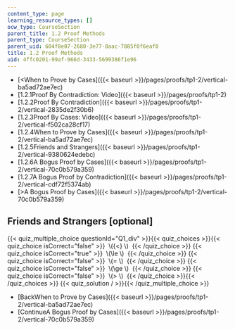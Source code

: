 ```yaml
---
content_type: page
learning_resource_types: []
ocw_type: CourseSection
parent_title: 1.2 Proof Methods
parent_type: CourseSection
parent_uid: 604f8e07-2680-3e77-8aac-7885f0f6eaf0
title: 1.2 Proof Methods
uid: 4ffc0201-99af-966d-3433-5699386f1e96
---
```


*   [\<When to Prove by Cases]({{< baseurl >}}/pages/proofs/tp1-2/vertical-ba5ad72ae7ec)
*   [1.2.1Proof By Contradiction: Video]({{< baseurl >}}/pages/proofs/tp1-2)
*   [1.2.2Proof By Contradiction]({{< baseurl >}}/pages/proofs/tp1-2/vertical-2835de2f30b6)
*   [1.2.3Proof By Cases: Video]({{< baseurl >}}/pages/proofs/tp1-2/vertical-f502ca28cf17)
*   [1.2.4When to Prove by Cases]({{< baseurl >}}/pages/proofs/tp1-2/vertical-ba5ad72ae7ec)
*   [1.2.5Friends and Strangers]({{< baseurl >}}/pages/proofs/tp1-2/vertical-9380624edebc)
*   [1.2.6A Bogus Proof by Cases]({{< baseurl >}}/pages/proofs/tp1-2/vertical-70c0b579a359)
*   [1.2.7A Bogus Proof by Contradiction]({{< baseurl >}}/pages/proofs/tp1-2/vertical-cdf72f5374ab)
*   [\>A Bogus Proof by Cases]({{< baseurl >}}/pages/proofs/tp1-2/vertical-70c0b579a359)

Friends and Strangers \[optional\]
----------------------------------

  
{{< quiz_multiple_choice questionId="Q1_div" >}}{{< quiz_choices >}}{{< quiz_choice isCorrect="false" >}}&nbsp; \\({\<} \\) &nbsp;{{< /quiz_choice >}}
{{< quiz_choice isCorrect="true" >}}&nbsp; \\(\\le \\) &nbsp;{{< /quiz_choice >}}
{{< quiz_choice isCorrect="false" >}}&nbsp; \\(= \\) &nbsp;{{< /quiz_choice >}}
{{< quiz_choice isCorrect="false" >}}&nbsp; \\(\\ge \\) &nbsp;{{< /quiz_choice >}}
{{< quiz_choice isCorrect="false" >}}&nbsp; \\(> \\) &nbsp;{{< /quiz_choice >}}{{< /quiz_choices >}}
{{< quiz_solution / >}}{{< /quiz_multiple_choice >}}

*   [BackWhen to Prove by Cases]({{< baseurl >}}/pages/proofs/tp1-2/vertical-ba5ad72ae7ec)
*   [ContinueA Bogus Proof by Cases]({{< baseurl >}}/pages/proofs/tp1-2/vertical-70c0b579a359)